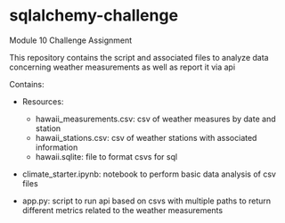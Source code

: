 # sqlalchemy-challenge
Module 10 Challenge Assignment

This repository contains the script and associated files to analyze data concerning weather measurements as well as report it via api

Contains:
  - Resources:
      - hawaii_measurements.csv: csv of weather measures by date and station
      - hawaii_stations.csv: csv of weather stations with associated information
      - hawaii.sqlite: file to format csvs for sql
   
  - climate_starter.ipynb: notebook to perform basic data analysis of csv files
  - app.py: script to run api based on csvs with multiple paths to return different metrics related to the weather measurements
